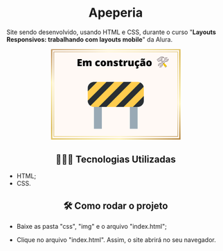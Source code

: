 <h1 align="center"> Apeperia </h1>



Site sendo desenvolvido, usando HTML e CSS, durante o curso "**Layouts Responsivos: trabalhando com layouts mobile**" da Alura. 

<p align="center">
 <img width="300" src="em_construcao.png">
</p>





<h2 align="center">👩🏽‍💻 Tecnologias Utilizadas</h2>   

* HTML;
* CSS.

<h2 align="center">🛠️ Como rodar o projeto</h2> 

* Baixe as pasta "css", "img" e o arquivo "index.html";

* Clique no arquivo "index.html". Assim, o site abrirá no seu navegador.

  





 
